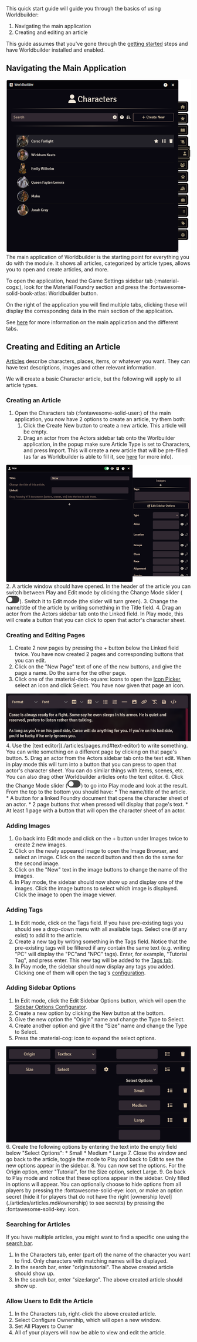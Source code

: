 This quick start guide will guide you through the basics of using Worldbuilder:

1. Navigating the main application
2. Creating and editing an article

This guide assumes that you've gone through the [getting started](./gettingStarted.md) steps and have Worldbuilder installed and enabled.

## Navigating the Main Application
<div class="imgContainer"><img src="../img/mainApp/articles.png"></div>
The main application of Worldbuilder is the starting point for everything you do with the module. It shows all articles, categorized by article types, allows you to open and create articles, and more.

To open the application, head the Game Settings sidebar tab (:material-cogs:), look for the Material Foundry section and press the :fontawesome-solid-book-atlas: Worldbuilder button.

On the right of the application you will find multiple tabs, clicking these will display the corresponding data in the main section of the application.

See [here](./mainApplication/mainApplication.md) for more information on the main application and the different tabs.

<div class="clear"></div>

## Creating and Editing an Article
[Articles](./articles/articles.md) describe characters, places, items, or whatever you want. They can have text descriptions, images and other relevant information.

We will create a basic Character article, but the following will apply to all article types.

### Creating an Article
1. Open the Characters tab (:fontawesome-solid-user:) of the main application, you now have 2 options to create an article, try them both:
    1. Click the Create New button to create a new article. This article will be empty.
    2. Drag an actor from the Actors sidebar tab onto the Worlbuilder application, in the popup make sure Article Type is set to Characters, and press Import. This will create a new article that will be pre-filled (as far as Worldbuilder is able to fill it, see [here](./articles/articles.md#document-import) for more info).
<div class="imgContainer"><img src="../img/article/newArticle.png"></div>
2. A article window should have opened. In the header of the article you can switch between Play and Edit mode by clicking the Change Mode slider (<img src="../img/article/playEditButton.png">). Switch it to Edit mode (the slider will turn green).
3. Change the name/title of the article by writing something in the Title field.
4. Drag an actor from the Actors sidebar tab onto the Linked field. In Play mode, this will create a button that you can click to open that actor's character sheet.

### Creating and Editing Pages
1. Create 2 new pages by pressing the + button below the Linked field twice. You have now created 2 pages and corresponding buttons that you can edit.
2. Click on the "New Page" text of one of the new buttons, and give the page a name. Do the same for the other page.
3. Click one of the :material-dots-square: icons to open the [Icon Picker](./articles/pages.md#icon-picker), select an icon and click Select. You have now given that page an icon.
<div class="imgContainer"><img src="../img/article/textEditor.png"></div>
4. Use the [text editor](./articles/pages.md#text-editor) to write something. You can write something on a different page by clicking on that page's button.
5. Drag an actor from the Actors sidebar tab onto the text edit. When in play mode this will turn into a button that you can press to open that actor's character sheet. You can do similar things with items, scenes, etc. You can also drag other Worldbuilder articles onto the text editor.
6. Click the Change Mode slider (<img src="../img/article/playEditButton.png">) to go into Play mode and look at the result. From the top to the bottom you should have:
    * The name/title of the article.
    * A button for a linked Foundry document that opens the character sheet of an actor.
    * 2 page buttons that when pressed will display that page's text.
    * At least 1 page with a button that will open the character sheet of an actor.

### Adding Images
1. Go back into Edit mode and click on the + button under Images twice to create 2 new images.
2. Click on the newly appeared image to open the Image Browser, and select an image. Click on the second button and then do the same for the second image.
3. Click on the "New" text in the image buttons to change the name of the images.
4. In Play mode, the sidebar should now show up and display one of the images. Click the image buttons to select which image is displayed. Click the image to open the image viewer.

### Adding Tags
1. In Edit mode, click on the Tags field. If you have pre-existing tags you should see a drop-down menu with all available tags. Select one (if any exist) to add it to the article.
2. Create a new tag by writing something in the Tags field. Notice that the pre-existing tags will be filtered if any contain the same text (e.g. writing "PC" will display the "PC"and "NPC" tags). Enter, for example, "Tutorial Tag", and press enter. This new tag will be added to the [Tags tab](./tags.md#tags-tab).
3. In Play mode, the sidebar should now display any tags you added. Clicking one of them will open the tag's [configuration](./tags.md#tag-configuration).

### Adding Sidebar Options
1. In Edit mode, click the Edit Sidebar Options button, which will open the [Sidebar Options Configurator](./articles/sidebarOptions.md).
2. Create a new option by clicking the New button at the bottom.
3. Give the new option the "Origin" name and change the Type to Select.
4. Create another option and give it the "Size" name and change the Type to Select.
5. Press the :material-cog: icon to expand the select options.
<div class="imgContainer"><img src="../img/article/selectOptions.png"></div>
6. Create the following options by entering the text into the empty field below "Select Options":
    * Small
    * Medium
    * Large
7. Close the window and go back to the article, toggle the mode to Play and back to Edit to see the new options appear in the sidebar.
8. You can now set the options. For the Origin option, enter "Tutorial", for the Size option, select Large.
9. Go back to Play mode and notice that these options appear in the sidebar. Only filled in options will appear. You can optionally choose to hide options from all players by pressing the :fontawesome-solid-eye: icon, or make an option secret (hide it for players that do not have the right [ownership level](./articles/articles.md#ownership) to see secrets) by pressing the :fontawesome-solid-key: icon.

### Searching for Articles
If you have multiple articles, you might want to find a specific one using the [search bar](./mainApplication/searching.md).

1. In the Characters tab, enter (part of) the name of the character you want to find. Only characters with matching names will be displayed.
2. In the search bar, enter "origin:tutorial". The above created article should show up.
3. In the search bar, enter "size:large". The above created article should show up.

### Allow Users to Edit the Article
1. In the Characters tab, right-click the above created article.
2. Select Configure Ownership, which will open a new window.
3. Set All Players to Owner
4. All of your players will now be able to view and edit the article.